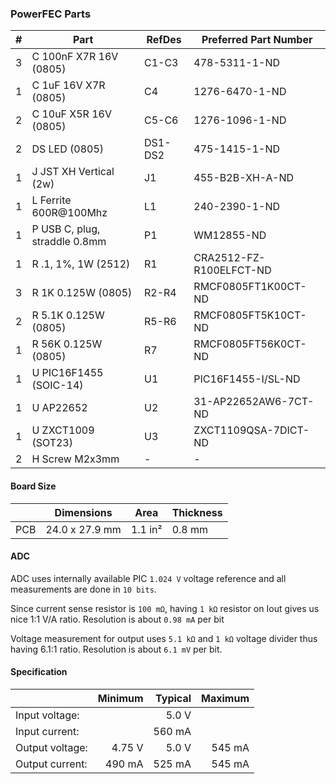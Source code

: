 ### PowerFEC Parts

|  # | Part                                      | RefDes  | Preferred Part Number         |
|---:|-------------------------------------------|---------|-------------------------------|
|  3 | C 100nF X7R 16V (0805)                    | C1-C3   | 478-5311-1-ND                 |
|  1 | C 1uF 16V X7R (0805)                      | C4      | 1276-6470-1-ND                |
|  2 | C 10uF X5R 16V (0805)                     | C5-C6   | 1276-1096-1-ND                |
|  2 | DS LED (0805)                             | DS1-DS2 | 475-1415-1-ND                 |
|  1 | J JST XH Vertical (2w)                    | J1      | 455-B2B-XH-A-ND               |
|  1 | L Ferrite 600R@100Mhz                     | L1      | 240-2390-1-ND                 |
|  1 | P USB C, plug, straddle 0.8mm             | P1      | WM12855-ND                    |
|  1 | R .1, 1%, 1W (2512)                       | R1      | CRA2512-FZ-R100ELFCT-ND       |
|  3 | R 1K 0.125W (0805)                        | R2-R4   | RMCF0805FT1K00CT-ND           |
|  2 | R 5.1K 0.125W (0805)                      | R5-R6   | RMCF0805FT5K10CT-ND           |
|  1 | R 56K 0.125W (0805)                       | R7      | RMCF0805FT56K0CT-ND           |
|  1 | U PIC16F1455 (SOIC-14)                    | U1      | PIC16F1455-I/SL-ND            |
|  1 | U AP22652                                 | U2      | 31-AP22652AW6-7CT-ND          |
|  1 | U ZXCT1009 (SOT23)                        | U3      | ZXCT1109QSA-7DICT-ND          |
|  2 | H Screw M2x3mm                            | -       | -                             |


#### Board Size

|       |      Dimensions | Area    | Thickness |
|-------|-----------------|---------|-----------|
| PCB   |  24.0 x 27.9 mm | 1.1 in² |    0.8 mm |


#### ADC

ADC uses internally available PIC `1.024 V` voltage reference and all
measurements are done in `10 bits`.

Since current sense resistor is `100 mΩ`, having `1 kΩ` resistor on Iout gives
us nice 1:1 V/A ratio. Resolution is about `0.98 mA` per bit

Voltage measurement for output uses `5.1 kΩ` and `1 kΩ` voltage divider thus
having 6.1:1 ratio. Resolution is about `6.1 mV` per bit.


#### Specification

|                 | Minimum | Typical | Maximum |
|-----------------|--------:|--------:|--------:|
| Input voltage:  |         |   5.0 V |         |
| Input current:  |         |  560 mA |         |
| Output voltage: |  4.75 V |   5.0 V |  545 mA |
| Output current: |  490 mA |  525 mA |  545 mA |
